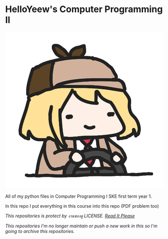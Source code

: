 # HelloYeew's Computer Programming II

![AmeDrive](amedrive.gif)

All of my python files in Computer Programming I SKE first term year 1.

In this repo I put everything in this course into this repo (PDF problem too)

*This repositories is protect by งานของตู LICENSE. [Read It Please](LICENSE)*

*This repositories I'm no longer maintain or push a new work in this so I'm going to archive this repositories.*
